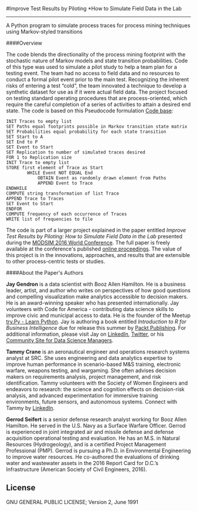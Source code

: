 #Improve Test Results by Piloting
*How to Simulate Field Data in the Lab

-------

A Python program to simulate process traces for process mining techniques using Markov-styled transitions

####Overview

The code blends the directionality of the process mining footprint with the stochastic nature of Markov models and state transition probabilities. Code of this type was used to simulate a pilot study to help a team plan for a testing event. The team had no access to field data and no resources to conduct a formal pilot event prior to the main test. Recognizing the inherent risks of entering a test “cold”, the team innovated a technique to develop a synthetic dataset for use as if it were actual field data. The project focused on testing standard operating procedures that are process-oriented, which require the careful completion of a series of activities to attain a desired end state. The code is based on this Pseudocode formulation [Code base](process_sim.py):

```
INIT Traces to empty list
SET Paths equal footprints possible in Markov transition state matrix
SET Probabilities equal probability for each state transition
SET Start to A
SET End to P
SET Event to Start
SET Replication to number of simulated traces desired
FOR 1 to Replication size
INIT Trace to empty list
STORE first element of Trace as Start
		WHILE Event NOT EQUAL End
			OBTAIN Event as randomly drawn element from Paths
			APPEND Event to Trace
ENDWHILE
COMPUTE string transformation of list Trace
APPEND Trace to Traces
SET Event to Start
ENDFOR
COMPUTE frequency of each occurrence of Traces
WRITE list of frequencies to file
```

The code is part of a larger project explained in the paper entitled _Improve Test Results by Piloting: How to Simulate Field Data in the Lab_ presented during the [MODSIM 2016 World Conference](http://www.modsimworld.org/). The full paper is freely available at the conference's published [online proceedings](http://www.modsimworld.org/papers/2016/How_to_Simulate_Field_Data_in_the_Lab.pdf). The value of this project is in the innovations, approaches, and results that are extensible to other process-centric tests or studies.

####About the Paper's Authors

__Jay Gendron__ is a data scientist with Booz Allen Hamilton. He is a business leader, artist, and author who writes on
perspectives of how good questions and compelling visualization make analytics accessible to decision makers. He
is an award-winning speaker who has presented internationally. Jay volunteers with Code for America - contributing
data science skills to improve civic and municipal access to data. He is the founder of the Meetup [try.Py - Learn
Python](http://www.meetup.com/tryPy-Learn-Python/). Jay is authoring a book entitled _Introduction to R for Business Intelligence_ due for release this summer by [Packt Publishing](). For additional information, please visit Jay on  [LinkedIn](https://www.linkedin.com/in/jaygendron), [Twitter](@jaygendron), or his [Community Site for Data Science Managers](http://www.datasciencemanagement.com).

__Tammy Crane__ is an aeronautical engineer and operations research systems analyst at SRC. She uses engineering
and data analytics expertise to improve human performance in scenario-based M&S training, electronic warfare, weapons
testing, and wargaming. She often advises decision makers on requirements analysis, project management, and risk
identification. Tammy volunteers with the Society of Women Engineers and endeavors to research: the science and
cognition effects on decision-risk analysis, and advanced experimentation for immersive training environments,
future sensors, and autonomous systems. Connect with Tammy by [LinkedIn](https://www.linkedin.com/in/tammycrane).

__Gerrod Seifert__ is a senior defense research analyst working for Booz Allen Hamilton. He served in the U.S. Navy
as a Surface Warfare Officer. Gerrod is experienced in joint integrated air and missile defense and defense
acquisition operational testing and evaluation. He has an M.S. in Natural Resources (Hydrogeology), and is a
certified Project Management Professional (PMP). Gerrod is pursuing a Ph.D. in Environmental Engineering to
improve water resources. He co-authored the evaluations of drinking water and wastewater assets in the 2016 Report
Card for D.C.’s Infrastructure (American Society of Civil Engineers, 2016).

License
-------
GNU GENERAL PUBLIC LICENSE; Version 2, June 1991
